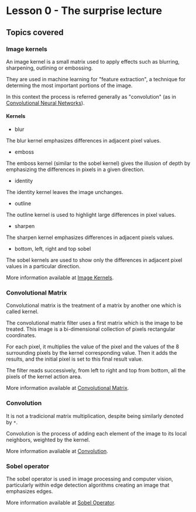 # Lesson 0 - The surprise lecture

## Topics covered

### Image kernels

An image kernel is a small matrix used to apply effects such as blurring, sharpening,
outlining or embossing.

They are used in machine learning for "feature extraction", a technique for determing
the most important portions of the image.

In this context the process is referred generally as "convolution" (as in
[Convolutional Neural Networks](http://setosa.io/ev/image-kernels/)).

#### Kernels

- blur

The blur kernel emphasizes differences in adjacent pixel values.

- emboss

The emboss kernel (similar to the sobel kernel) gives the illusion of depth by
emphasizing the differences in pixels in a given direction.

- identity

The identity kernel leaves the image unchanges.

- outline

The outline kernel is used to highlight large differences in pixel values.

- sharpen

The sharpen kernel emphasizes differences in adjacent pixels values.

- bottom, left, right and top sobel

The sobel kernels are used to show only the differences in adjacent pixel values in
a particular direction.

More information available at [Image Kernels](http://setosa.io/ev/image-kernels/).

### Convolutional Matrix

Convolutional matrix is the treatment of a matrix by another one which is called kernel.

The convolutional matrix filter uses a first matrix which is the image to be treated.
This image is a bi-dimensional collection of pixels rectangular coordinates.

For each pixel, it multiplies the value of the pixel and the values of the 8 surrounding
pixels by the kernel corresponding value. Then it adds the results, and the initial pixel
is set to this final result value.

The filter reads successively, from left to right and top from bottom, all the pixels of
the kernel action area.

More information available at [Convolutional Matrix](https://docs.gikp.org/en/plug-in-convmatrix.html).

### Convolution

It is not a tradicional matrix multiplication, despite being similarly denoted by `*`.

Convolution is the process of adding each element of the image to its local neighbors,
weighted by the kernel.

More information avaliable at [Convolution](https://en.wikipedia.org/wiki/Kernel_(image_processing)#Convolution).

### Sobel operator

The sobel operator is used in image processing and computer vision, particularly within
edge detection algorithms creating an image that emphasizes edges.

More information available at [Sobel Operator](https://en.wikipedia.org/wiki/Sobel_operator).

